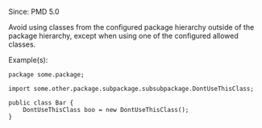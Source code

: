Since: PMD 5.0

Avoid using classes from the configured package hierarchy outside of the package hierarchy, 
except when using one of the configured allowed classes.

Example(s):
```
package some.package;

import some.other.package.subpackage.subsubpackage.DontUseThisClass;

public class Bar {
    DontUseThisClass boo = new DontUseThisClass();
}
```
